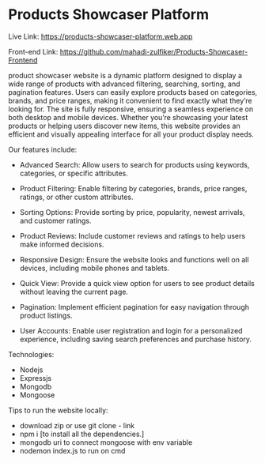 # Products Showcaser Platform

Live Link: https://products-showcaser-platform.web.app

Front-end Link: https://github.com/mahadi-zulfiker/Products-Showcaser-Frontend

product showcaser website is a dynamic platform designed to display a wide range of products with advanced filtering, searching, sorting, and pagination features.
Users can easily explore products based on categories, brands, and price ranges, making it convenient to find exactly what they’re looking for. The site is fully responsive, ensuring a seamless experience on both desktop and mobile devices.
Whether you’re showcasing your latest products or helping users discover new items, this website provides an efficient and visually appealing interface for all your product display needs.

Our features include:

- Advanced Search: Allow users to search for products using keywords, categories, or specific attributes.

- Product Filtering: Enable filtering by categories, brands, price ranges, ratings, or other custom attributes.

- Sorting Options: Provide sorting by price, popularity, newest arrivals, and customer ratings.

- Product Reviews: Include customer reviews and ratings to help users make informed decisions.

- Responsive Design: Ensure the website looks and functions well on all devices, including mobile phones and tablets.

- Quick View: Provide a quick view option for users to see product details without leaving the current page.

- Pagination: Implement efficient pagination for easy navigation through product listings.

- User Accounts: Enable user registration and login for a personalized experience, including saving search preferences and purchase history.

Technologies:
- Nodejs
- Expressjs
- Mongodb
- Mongoose

Tips to run the website locally:

- download zip or use git clone - link
- npm i [to install all the dependencies.]
- mongodb uri to connect mongoose with env variable
- nodemon index.js to run on cmd

